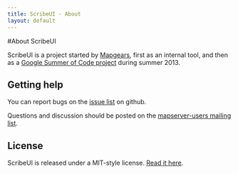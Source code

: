 ```yaml
---
title: ScribeUI - About
layout: default
---
```


#About ScribeUI

ScribeUI is a project started by [Mapgears](http://mapgears.com), first as an internal tool, and then as a [Google Summer of Code project](http://www.google-melange.com/gsoc/project/google/gsoc2013/jlapointe/4001) during summer 2013.

## Getting help

You can report bugs on the [issue list](https://github.com/mapgears/scribeui/issues?state=open) on github.

Questions and discussion should be posted on the [mapserver-users mailing list](http://www.mapserver.org/community/lists.html).

## License

ScribeUI is released under a MIT-style license. [Read it here](license.html).
